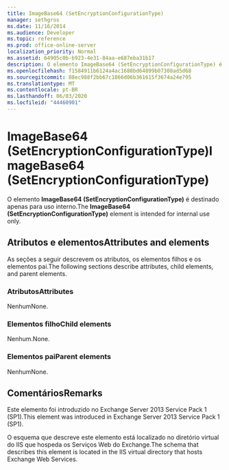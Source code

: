 ```yaml
---
title: ImageBase64 (SetEncryptionConfigurationType)
manager: sethgros
ms.date: 11/16/2014
ms.audience: Developer
ms.topic: reference
ms.prod: office-online-server
localization_priority: Normal
ms.assetid: 64905c0b-b923-4e31-84aa-e687eba31b17
description: O elemento ImageBase64 (SetEncryptionConfigurationType) é destinado apenas para uso interno.
ms.openlocfilehash: f1584911b6124a4ac1688bd64899b07308ad5d68
ms.sourcegitcommit: 88ec988f2bb67c1866d06b361615f3674a24e795
ms.translationtype: MT
ms.contentlocale: pt-BR
ms.lasthandoff: 06/03/2020
ms.locfileid: "44460901"
---
```

# <a name="imagebase64-setencryptionconfigurationtype"></a><span data-ttu-id="6ae2a-103">ImageBase64 (SetEncryptionConfigurationType)</span><span class="sxs-lookup"><span data-stu-id="6ae2a-103">ImageBase64 (SetEncryptionConfigurationType)</span></span>

<span data-ttu-id="6ae2a-104">O elemento **ImageBase64 (SetEncryptionConfigurationType)** é destinado apenas para uso interno.</span><span class="sxs-lookup"><span data-stu-id="6ae2a-104">The **ImageBase64 (SetEncryptionConfigurationType)** element is intended for internal use only.</span></span> 

## <a name="attributes-and-elements"></a><span data-ttu-id="6ae2a-105">Atributos e elementos</span><span class="sxs-lookup"><span data-stu-id="6ae2a-105">Attributes and elements</span></span>

<span data-ttu-id="6ae2a-106">As seções a seguir descrevem os atributos, os elementos filhos e os elementos pai.</span><span class="sxs-lookup"><span data-stu-id="6ae2a-106">The following sections describe attributes, child elements, and parent elements.</span></span>
  
### <a name="attributes"></a><span data-ttu-id="6ae2a-107">Atributos</span><span class="sxs-lookup"><span data-stu-id="6ae2a-107">Attributes</span></span>

<span data-ttu-id="6ae2a-108">Nenhum</span><span class="sxs-lookup"><span data-stu-id="6ae2a-108">None.</span></span>
  
### <a name="child-elements"></a><span data-ttu-id="6ae2a-109">Elementos filho</span><span class="sxs-lookup"><span data-stu-id="6ae2a-109">Child elements</span></span>

<span data-ttu-id="6ae2a-110">Nenhum.</span><span class="sxs-lookup"><span data-stu-id="6ae2a-110">None.</span></span>
  
### <a name="parent-elements"></a><span data-ttu-id="6ae2a-111">Elementos pai</span><span class="sxs-lookup"><span data-stu-id="6ae2a-111">Parent elements</span></span>

<span data-ttu-id="6ae2a-112">Nenhum</span><span class="sxs-lookup"><span data-stu-id="6ae2a-112">None.</span></span>
  
## <a name="remarks"></a><span data-ttu-id="6ae2a-113">Comentários</span><span class="sxs-lookup"><span data-stu-id="6ae2a-113">Remarks</span></span>

<span data-ttu-id="6ae2a-114">Este elemento foi introduzido no Exchange Server 2013 Service Pack 1 (SP1).</span><span class="sxs-lookup"><span data-stu-id="6ae2a-114">This element was introduced in Exchange Server 2013 Service Pack 1 (SP1).</span></span>
  
<span data-ttu-id="6ae2a-115">O esquema que descreve este elemento está localizado no diretório virtual do IIS que hospeda os Serviços Web do Exchange.</span><span class="sxs-lookup"><span data-stu-id="6ae2a-115">The schema that describes this element is located in the IIS virtual directory that hosts Exchange Web Services.</span></span>
  

